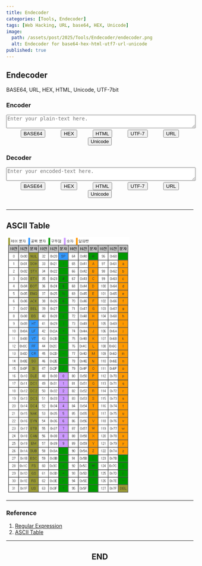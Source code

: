 ```yaml
---
title: Endecoder
categories: [Tools, Endecoder]
tags: [Web Hacking, URL, base64, HEX, Unicode]
image:
  path: /assets/post/2025/Tools/Endecoder/endecoder.png
  alt: Endecoder for base64·hex·html·utf7·url·unicode
published: true
---
```


## Endecoder
BASE64, URL, HEX, HTML, Unicode, UTF-7bit

<h3>Encoder</h3>
<div><textarea id="inputText" placeholder="Enter your plain-text here." style="width: 100%"></textarea></div>
<div style="text-align: center;"><button onclick="encodeBase64()">BASE64</button>　　　<button onclick="encodeHEX()">HEX</button>　　　<button onclick="encodeHTML()">HTML</button>　　　<button onclick="encodeUTF7()">UTF-7</button>　　　<button onclick="encodeURL()">URL</button>　　　<button onclick="encodeUnicode()">Unicode</button></div>

<h3>Decoder</h3>
<div><textarea id="outputText" placeholder="Enter your encoded-text here." style="width: 100%"></textarea></div>
<div style="text-align: center;"><button onclick="decodeBase64()">BASE64</button>　　　<button onclick="decodeHEX()">HEX</button>　　　<button onclick="decodeHTML()">HTML</button>　　　<button onclick="decodeUTF7()">UTF-7</button>　　　<button onclick="decodeURL()">URL</button>　　　<button onclick="decodeUnicode()">Unicode</button></div>

<script>
    function encodeBase64() {
        const input = document.getElementById('inputText').value;
        const encoded = btoa(input);
        document.getElementById('outputText').value = encoded;
    }

    function decodeBase64() {
        const input = document.getElementById('outputText').value;
        try {
            const decoded = atob(input);
            document.getElementById('inputText').value = decoded;
        } catch (e) {
            document.getElementById('inputText').value = "디코딩 오류: 올바른 Base64 문자열이 아닙니다.";
        }
    }

    function encodeHEX() {
        const input = document.getElementById('inputText').value;
        let encoded = '';
        for (let i = 0; i < input.length; i++) {
            encoded += '\&#x' + input.charCodeAt(i).toString(16).padStart(2, '0');
        }
        document.getElementById('outputText').value = encoded;
    }

    function decodeHEX() {
        const input = document.getElementById('outputText').value;
        const regex = /\&#x([0-9a-fA-F]+)/g;
        let decoded = input.replace(regex, (match, p1) => String.fromCharCode(parseInt(p1, 16)));
        document.getElementById('inputText').value = decoded;
    }

    function encodeHTML() {
        const input = document.getElementById('inputText').value;
        let encoded = '';
        for (let i = 0; i < input.length; i++) {
            encoded += '\&#x' + input.charCodeAt(i).toString(10).padStart(2, '0') + ';';
        }
        document.getElementById('outputText').value = encoded;
    }

    function decodeHTML() {
        const input = document.getElementById('outputText').value;
        const regex = /\&#x([0-9a-fA-F]+);/g;
        let decoded = input.replace(regex, (match, p1) => {
            return String.fromCharCode(parseInt(p1, 10))
        });

        document.getElementById('inputText').value = decoded;
    }
    
    function encodeUTF7() {
        const input = document.getElementById('inputText').value;
        let encoded = '';
        for (let i = 0; i < input.length; i++) {
            encoded += '\&#x' + input.charCodeAt(i).toString(10).padStart(7, '0') + ';';
        }
        document.getElementById('outputText').value = encoded;
    }

    function decodeUTF7() {
        const input = document.getElementById('outputText').value;
        const regex = /\&#x([0-9a-fA-F]+);/g;
        let decoded = input.replace(regex, (match, p1) => String.fromCharCode(parseInt(p1, 10)));
        document.getElementById('inputText').value = decoded;
    }
    
    function encodeURL() {
        const input = document.getElementById('inputText').value;
        const encoded = encodeURIComponent(input).replace(/'/g,"%27").replace(/"/g,"%22");;
        document.getElementById('outputText').value = encoded;
    }
    
    function decodeURL() {
        const input = document.getElementById('outputText').value;
        const decoded = decodeURIComponent(input);
        document.getElementById('inputText').value = decoded;
    }

    function encodeUnicode() {
        const input = document.getElementById('inputText').value;
        const encoded = Array.from(input).map(char => '\\u' + ('0000' + char.charCodeAt(0).toString(16)).slice(-4)).join('');
        document.getElementById('outputText').value = encoded;
    }

    function decodeUnicode() {
        const input = document.getElementById('outputText').value;
        const decoded = input.replace(/\\u([a-fA-F0-9]{4})/g, (match, grp) => String.fromCharCode(parseInt(grp, 16)));
        document.getElementById('inputText').value = decoded;
    }
</script>

<br>

---

## ASCII Table
<img src="/assets/post/2025/Tools/Endecoder/ascii.png" alt="" width=333>

---

### Reference
1. [Regular Expression](https://inpa.tistory.com/entry/JS-%F0%9F%93%9A-%EC%A0%95%EA%B7%9C%EC%8B%9D-RegExp-%EB%88%84%EA%B5%AC%EB%82%98-%EC%9D%B4%ED%95%B4%ED%95%98%EA%B8%B0-%EC%89%BD%EA%B2%8C-%EC%A0%95%EB%A6%AC)
2. [ASCII Table](https://shaeod.tistory.com/228)

--- 

<h2 style="text-align: center;" data-ke-size="size26"><b>END</b></h2>